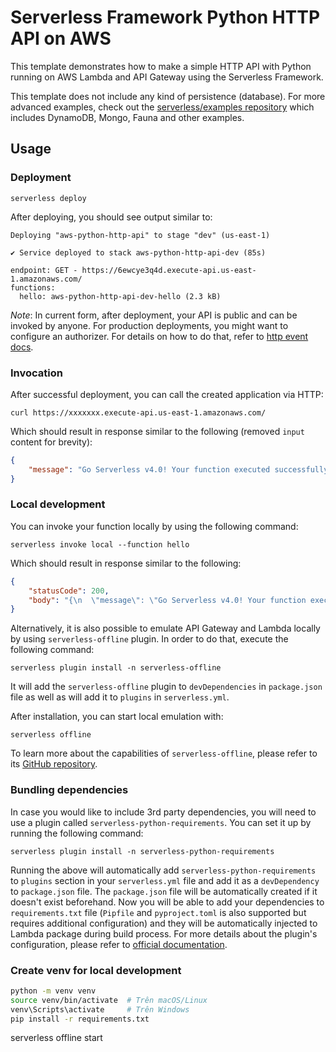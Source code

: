 <!--
title: 'AWS Simple HTTP Endpoint example in Python'
description: 'This template demonstrates how to make a simple HTTP API with Python running on AWS Lambda and API Gateway using the Serverless Framework.'
layout: Doc
framework: v4
platform: AWS
language: python
authorLink: 'https://github.com/serverless'
authorName: 'Serverless, Inc.'
authorAvatar: 'https://avatars1.githubusercontent.com/u/13742415?s=200&v=4'
-->

# Serverless Framework Python HTTP API on AWS

This template demonstrates how to make a simple HTTP API with Python running on AWS Lambda and API Gateway using the Serverless Framework.

This template does not include any kind of persistence (database). For more advanced examples, check out the [serverless/examples repository](https://github.com/serverless/examples/) which includes DynamoDB, Mongo, Fauna and other examples.

## Usage

### Deployment

```
serverless deploy
```

After deploying, you should see output similar to:

```
Deploying "aws-python-http-api" to stage "dev" (us-east-1)

✔ Service deployed to stack aws-python-http-api-dev (85s)

endpoint: GET - https://6ewcye3q4d.execute-api.us-east-1.amazonaws.com/
functions:
  hello: aws-python-http-api-dev-hello (2.3 kB)
```

_Note_: In current form, after deployment, your API is public and can be invoked by anyone. For production deployments, you might want to configure an authorizer. For details on how to do that, refer to [http event docs](https://www.serverless.com/framework/docs/providers/aws/events/apigateway/).

### Invocation

After successful deployment, you can call the created application via HTTP:

```
curl https://xxxxxxx.execute-api.us-east-1.amazonaws.com/
```

Which should result in response similar to the following (removed `input` content for brevity):

```json
{
    "message": "Go Serverless v4.0! Your function executed successfully!"
}
```

### Local development

You can invoke your function locally by using the following command:

```
serverless invoke local --function hello
```

Which should result in response similar to the following:

```json
{
    "statusCode": 200,
    "body": "{\n  \"message\": \"Go Serverless v4.0! Your function executed successfully!\"}"
}
```

Alternatively, it is also possible to emulate API Gateway and Lambda locally by using `serverless-offline` plugin. In order to do that, execute the following command:

```
serverless plugin install -n serverless-offline
```

It will add the `serverless-offline` plugin to `devDependencies` in `package.json` file as well as will add it to `plugins` in `serverless.yml`.

After installation, you can start local emulation with:

```
serverless offline
```

To learn more about the capabilities of `serverless-offline`, please refer to its [GitHub repository](https://github.com/dherault/serverless-offline).

### Bundling dependencies

In case you would like to include 3rd party dependencies, you will need to use a plugin called `serverless-python-requirements`. You can set it up by running the following command:

```
serverless plugin install -n serverless-python-requirements
```

Running the above will automatically add `serverless-python-requirements` to `plugins` section in your `serverless.yml` file and add it as a `devDependency` to `package.json` file. The `package.json` file will be automatically created if it doesn't exist beforehand. Now you will be able to add your dependencies to `requirements.txt` file (`Pipfile` and `pyproject.toml` is also supported but requires additional configuration) and they will be automatically injected to Lambda package during build process. For more details about the plugin's configuration, please refer to [official documentation](https://github.com/UnitedIncome/serverless-python-requirements).

### Create venv for local development

```bash
python -m venv venv
source venv/bin/activate  # Trên macOS/Linux
venv\Scripts\activate     # Trên Windows
pip install -r requirements.txt
```

serverless offline start

